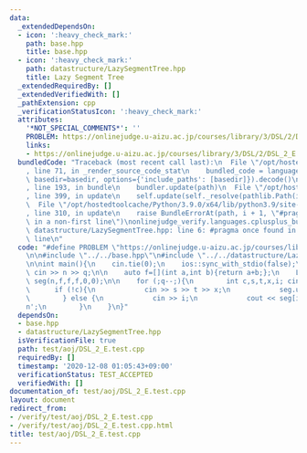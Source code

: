 ```yaml
---
data:
  _extendedDependsOn:
  - icon: ':heavy_check_mark:'
    path: base.hpp
    title: base.hpp
  - icon: ':heavy_check_mark:'
    path: datastructure/LazySegmentTree.hpp
    title: Lazy Segment Tree
  _extendedRequiredBy: []
  _extendedVerifiedWith: []
  _pathExtension: cpp
  _verificationStatusIcon: ':heavy_check_mark:'
  attributes:
    '*NOT_SPECIAL_COMMENTS*': ''
    PROBLEM: https://onlinejudge.u-aizu.ac.jp/courses/library/3/DSL/2/DSL_2_E
    links:
    - https://onlinejudge.u-aizu.ac.jp/courses/library/3/DSL/2/DSL_2_E
  bundledCode: "Traceback (most recent call last):\n  File \"/opt/hostedtoolcache/Python/3.9.0/x64/lib/python3.9/site-packages/onlinejudge_verify/documentation/build.py\"\
    , line 71, in _render_source_code_stat\n    bundled_code = language.bundle(stat.path,\
    \ basedir=basedir, options={'include_paths': [basedir]}).decode()\n  File \"/opt/hostedtoolcache/Python/3.9.0/x64/lib/python3.9/site-packages/onlinejudge_verify/languages/cplusplus.py\"\
    , line 193, in bundle\n    bundler.update(path)\n  File \"/opt/hostedtoolcache/Python/3.9.0/x64/lib/python3.9/site-packages/onlinejudge_verify/languages/cplusplus_bundle.py\"\
    , line 399, in update\n    self.update(self._resolve(pathlib.Path(included), included_from=path))\n\
    \  File \"/opt/hostedtoolcache/Python/3.9.0/x64/lib/python3.9/site-packages/onlinejudge_verify/languages/cplusplus_bundle.py\"\
    , line 310, in update\n    raise BundleErrorAt(path, i + 1, \"#pragma once found\
    \ in a non-first line\")\nonlinejudge_verify.languages.cplusplus_bundle.BundleErrorAt:\
    \ datastructure/LazySegmentTree.hpp: line 6: #pragma once found in a non-first\
    \ line\n"
  code: "#define PROBLEM \"https://onlinejudge.u-aizu.ac.jp/courses/library/3/DSL/2/DSL_2_E\"\
    \n\n#include \"../../base.hpp\"\n#include \"../../datastructure/LazySegmentTree.hpp\"\
    \n\nint main(){\n    cin.tie(0);\n    ios::sync_with_stdio(false);\n    int n,q;\
    \ cin >> n >> q;\n\n    auto f=[](int a,int b){return a+b;};\n    LazySegmentTree<int,int>\
    \ seg(n,f,f,f,0,0);\n\n    for (;q--;){\n        int c,s,t,x,i; cin >> c;\n  \
    \      if (!c){\n            cin >> s >> t >> x;\n            seg.update(s-1,t,x);\n\
    \        } else {\n            cin >> i;\n            cout << seg[i-1] << '\\\
    n';\n        }\n    }\n}"
  dependsOn:
  - base.hpp
  - datastructure/LazySegmentTree.hpp
  isVerificationFile: true
  path: test/aoj/DSL_2_E.test.cpp
  requiredBy: []
  timestamp: '2020-12-08 01:05:43+09:00'
  verificationStatus: TEST_ACCEPTED
  verifiedWith: []
documentation_of: test/aoj/DSL_2_E.test.cpp
layout: document
redirect_from:
- /verify/test/aoj/DSL_2_E.test.cpp
- /verify/test/aoj/DSL_2_E.test.cpp.html
title: test/aoj/DSL_2_E.test.cpp
---
```


